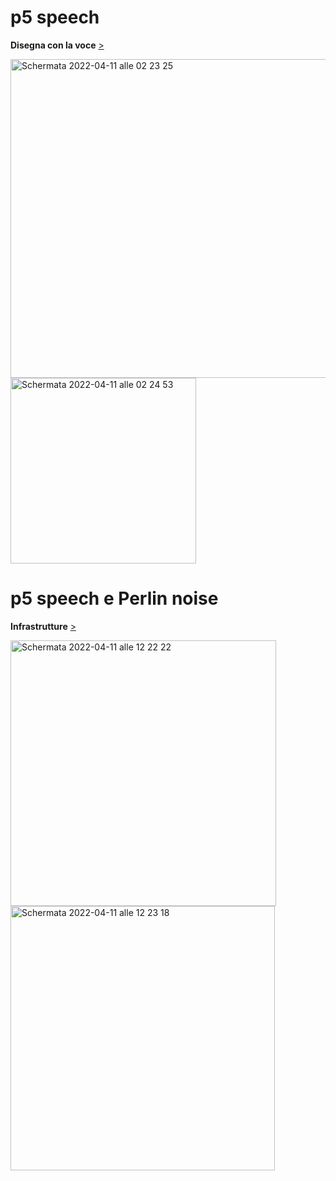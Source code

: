 # p5 speech

**Disegna con la voce** [>](https://editor.p5js.org/AriannaTerenzi/full/17f0u4Qhc)

<img width="510" alt="Schermata 2022-04-11 alle 02 23 25" src="https://user-images.githubusercontent.com/101118175/162646756-afd1589b-a70e-4209-9927-e9f2e5d2432f.png">                                                                                                 <img width="297" alt="Schermata 2022-04-11 alle 02 24 53" src="https://user-images.githubusercontent.com/101118175/162647129-8e5bd915-a3d7-428a-9188-01ad94e42ac6.png">


# p5 speech e Perlin noise 

**Infrastrutture** [>](https://editor.p5js.org/AriannaTerenzi/full/6NGD968Pi)

<img width="425" alt="Schermata 2022-04-11 alle 12 22 22" src="https://user-images.githubusercontent.com/101118175/162722716-2f05bb17-02a2-4129-b0ae-0dbe5358143a.png"> <img width="423" alt="Schermata 2022-04-11 alle 12 23 18" src="https://user-images.githubusercontent.com/101118175/162722724-1ece5336-c6bb-40cc-b0d3-8753c908f0a8.png">
